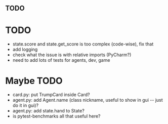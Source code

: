 TODO
----

# TODO
- state.score and state.get_score is too complex 
(code-wise), fix that
- add logging
- check what the issue is with relative imports (PyCharm?)
- need to add lots of tests for agents, dev, game

# Maybe TODO
- card.py: put TrumpCard inside Card?
- agent.py: add Agent.name (class nickname, useful 
to show in gui -- just do it in gui)?
- agent.py: add state.hand to State?
- is pytest-benchmarks all that useful here?
